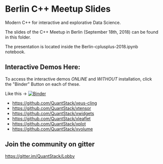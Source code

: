 # Berlin C++ Meetup Slides

Modern C++ for interactive and explorative Data Science.

The slides of the C++ Meetup in Berlin (September 18th, 2018) 
can be found in this folder.

The presentation is located inside the Berlin-cplusplus-2018.ipynb notebook.

## Interactive Demos Here:

To access the interactive demos *ONLINE* and *WITHOUT* installation, click the "Binder" Button on each of these. 

Like this &rarr; [![Binder](https://img.shields.io/badge/launch-binder-brightgreen.svg)](https://mybinder.org/v2/gh/QuantStack/xtensor/stable?filepath=notebooks/xtensor.ipynb)

- https://github.com/QuantStack/xeus-cling
- https://github.com/QuantStack/xtensor
- https://github.com/QuantStack/xwidgets
- https://github.com/QuantStack/xleaflet
- https://github.com/QuantStack/xplot
- https://github.com/QuantStack/xvolume

## Join the community on gitter

https://gitter.im/QuantStack/Lobby

